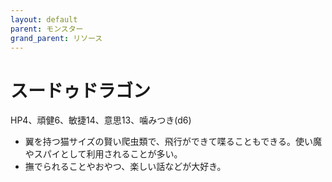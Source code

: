 ```yaml
---
layout: default
parent: モンスター
grand_parent: リソース
---
```


# スードゥドラゴン

HP4、頑健6、敏捷14、意思13、噛みつき(d6)

- 翼を持つ猫サイズの賢い爬虫類で、飛行ができて喋ることもできる。使い魔やスパイとして利用されることが多い。
- 撫でられることやおやつ、楽しい話などが大好き。